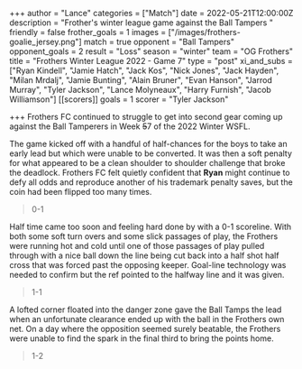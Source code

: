 +++
author = "Lance"
categories = ["Match"]
date = 2022-05-21T12:00:00Z
description = "Frother's winter league game against the Ball Tampers "
friendly = false
frother_goals = 1
images = ["/images/frothers-goalie_jersey.png"]
match = true
opponent = "Ball Tampers"
opponent_goals = 2
result = "Loss"
season = "winter"
team = "OG Frothers"
title = "Frothers Winter League 2022 - Game 7"
type = "post"
xi_and_subs = ["Ryan Kindell", "Jamie Hatch", "Jack Kos", "Nick Jones", "Jack Hayden", "Milan Mrdalj", "Jamie Bunting", "Alain Bruner", "Evan Hanson", "Jarrod Murray", "Tyler Jackson", "Lance Molyneaux", "Harry Furnish", "Jacob Williamson"]
[[scorers]]
goals = 1
scorer = "Tyler Jackson"

+++
Frothers FC continued to struggle to get into second gear coming up against the Ball Tamperers in Week ~~5~~7 of the 2022 Winter WSFL. 

The game kicked off with a handful of half-chances for the boys to take an early lead but which were unable to be converted. It was then a soft penalty for what appeared to be a clean shoulder to shoulder challenge that broke the deadlock. Frothers FC felt quietly confident that **Ryan** might continue to defy all odds and reproduce another of his trademark penalty saves, but the coin had been flipped too many times.

> 0-1

Half time came too soon and feeling hard done by with a 0-1 scoreline. With both some soft turn overs and some slick passages of play, the Frothers were running hot and cold until one of those passages of play pulled through with a nice ball down the line being cut back into a half shot half cross that was forced past the opposing keeper. Goal-line technology was needed to confirm but the ref pointed to the halfway line and it was given. 

> 1-1

A lofted corner floated into the danger zone gave the Ball Tamps the lead when an unfortunate clearance ended up with the ball in the Frothers own net. On a day where the opposition seemed surely beatable, the Frothers were unable to find the spark in the final third to bring the points home.

> 1-2